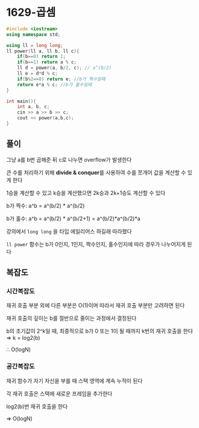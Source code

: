 # 1629-곱셈

```cpp
#include <iostream>
using namespace std;

using ll = long long;
ll power(ll a, ll b, ll c){
    if(b==0) return 1;
    if(b==1) return a % c;
    ll d = power(a, b/2, c); // a^(b/2)
    ll e = d*d % c;
    if(b%2==0) return e; //b가 짝수일때
    return e*a % c; //b가 홀수일때
}

int main(){
    int a, b, c;
    cin >> a >> b >> c;
    cout << power(a,b,c);
}
```

## 풀이

그냥 a를 b번 곱해준 뒤 c로 나누면 overflow가 발생한다

큰 수를 처리하기 위해 **divide & conquer**를 사용하여 수를 쪼개어 값을 계산할 수 있게 한다

1승을 계산할 수 있고 k승을 계산했으면 2k승과 2k+1승도 계산할 수 있다

b가 짝수: a^b = a^(b/2) * a^(b/2)

b가 홀수: a^b = a^(b/2) * a^(b/2+1) = a^(b/2)*a^(b/2)*a

강의에서 `long long` 을 타입 에일리어스 하길래 따라했다

`ll power` 함수는 b가 0인지, 1인지, 짝수인지, 홀수인지에 따라 경우가 나누어지게 된다

## 복잡도

### 시간복잡도

재귀 호출 부분 외에 다른 부분은 O(1)이며 따라서 재귀 호출 부분만 고려하면 된다

재귀 호출의 깊이는 b를 절반으로 줄이는 과정에서 결정된다

b의 초기값이 2^k일 때, 최종적으로 b가 0 또는 1이 될 때까지 k번의 재귀 호출을 한다 ⇒ k = log2(b) 

∴ O(logN)

### 공간복잡도

재귀 함수가 자기 자신을 부를 때 스택 영역에 계속 누적이 된다

각 재귀 호출은 스택에 새로운 프레임을 추가한다

log2(b)번 재귀 호출을 한다

⇒ O(logN)